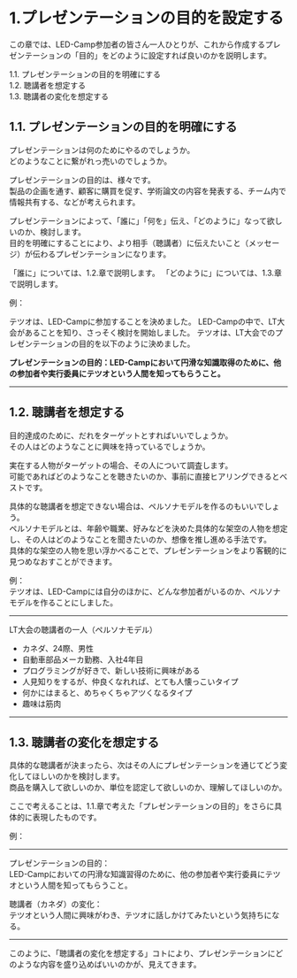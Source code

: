 # 1.プレゼンテーションの目的を設定する

この章では、LED-Camp参加者の皆さん一人ひとりが、これから作成するプレゼンテーションの「目的」をどのように設定すれば良いのかを説明します。

1.1. プレゼンテーションの目的を明確にする  
1.2. 聴講者を想定する  
1.3. 聴講者の変化を想定する

## 1.1. プレゼンテーションの目的を明確にする
プレゼンテーションは何のためにやるのでしょうか。  
どのようなことに繋がれっ売いのでしょうか。

プレゼンテーションの目的は、様々です。  
製品の企画を通す、顧客に購買を促す、学術論文の内容を発表する、チーム内で情報共有する、などが考えられます。

プレゼンテーションによって、「誰に」「何を」伝え、「どのように」なって欲しいのか、検討します。  
目的を明確にすることにより、より相手（聴講者）に伝えたいこと（メッセージ）が伝わるプレゼンテーションになります。

「誰に」については、1.2.章で説明します。
「どのように」については、1.3.章で説明します。

例：

テツオは、LED-Campに参加することを決めました。
LED-Campの中で、LT大会があることを知り、さっそく検討を開始しました。
テツオは、LT大会でのプレゼンテーションの目的を以下のように決めました。

**プレゼンテーションの目的：LED-Campにおいて円滑な知識取得のために、他の参加者や実行委員にテツオという人間を知ってもらうこと。**

---

## 1.2. 聴講者を想定する

目的達成のために、だれをターゲットとすればいいでしょうか。  
その人はどのようなことに興味を持っているでしょうか。

実在する人物がターゲットの場合、その人について調査します。  
可能であればどのようなことを聴きたいのか、事前に直接ヒアリングできるとベストです。

具体的な聴講者を想定できない場合は、ペルソナモデルを作るのもいいでしょう。  
ペルソナモデルとは、年齢や職業、好みなどを決めた具体的な架空の人物を想定し、その人はどのようなことを聞きたいのか、想像を推し進める手法です。  
具体的な架空の人物を思い浮かべることで、プレゼンテーションをより客観的に見つめなおすことができます。

例：  
テツオは、LED-Campには自分のほかに、どんな参加者がいるのか、ペルソナモデルを作ることにしました。

---
LT大会の聴講者の一人（ペルソナモデル）

* カネダ、24際、男性
* 自動車部品メーカ勤務、入社4年目
* プログラミングが好きで、新しい技術に興味がある
* 人見知りをするが、仲良くなれれば、とても人懐っこいタイプ
* 何かにはまると、めちゃくちゃアツくなるタイプ
* 趣味は筋肉

---

## 1.3. 聴講者の変化を想定する
具体的な聴講者が決まったら、次はその人にプレゼンテーションを通じてどう変化してほしいのかを検討します。  
商品を購入して欲しいのか、単位を認定して欲しいのか、理解してほしいのか。

ここで考えることは、1.1.章で考えた「プレゼンテーションの目的」をさらに具体的に表現したものです。

例：

---
プレゼンテーションの目的：  
LED-Campにおいての円滑な知識習得のために、他の参加者や実行委員にテツオという人間を知ってもらうこと。

聴講者（カネダ）の変化：  
テツオという人間に興味がわき、テツオに話しかけてみたいという気持ちになる。

---
このように、「聴講者の変化を想定する」コトにより、プレゼンテーションにどのような内容を盛り込めばいいのかが、見えてきます。